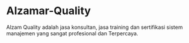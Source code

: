 # Alzamar-Quality
Alzam Quality adalah jasa konsultan, jasa training dan sertifikasi sistem manajemen yang sangat profesional dan Terpercaya.

